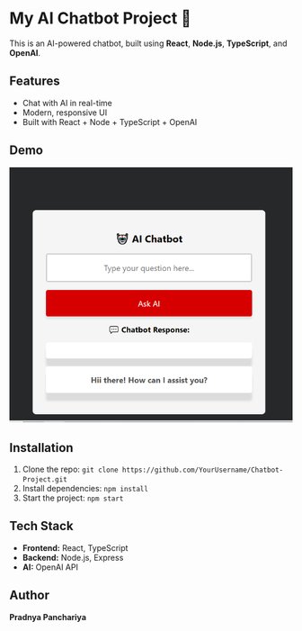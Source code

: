 # My AI Chatbot Project 🤖

This is an AI-powered chatbot, built using **React**, **Node.js**, **TypeScript**, and **OpenAI**.

## Features

- Chat with AI in real-time
- Modern, responsive UI
- Built with React + Node + TypeScript + OpenAI

## Demo

![Chatbot Demo](/screenshots/demo.gif) <!-- Replace with your image or GIF -->

## Installation

1. Clone the repo: `git clone https://github.com/YourUsername/Chatbot-Project.git`
2. Install dependencies: `npm install`
3. Start the project: `npm start`

## Tech Stack

- **Frontend:** React, TypeScript
- **Backend:** Node.js, Express
- **AI:** OpenAI API

## Author

**Pradnya Panchariya**
